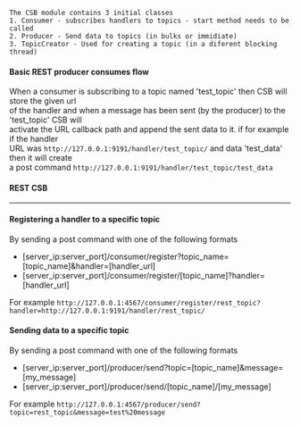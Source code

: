     The CSB module contains 3 initial classes
    1. Consumer - subscribes handlers to topics - start method needs to be called
    2. Producer - Send data to topics (in bulks or immidiate)
    3. TopicCreator - Used for creating a topic (in a diferent blocking thread)

#### Basic REST producer consumes flow
When a consumer is subscribing to a topic named 'test_topic' then CSB will store the given url  
of the handler and when a message has been sent (by the producer) to the 'test_topic' CSB will  
activate the URL callback path and append the sent data to it. if for example if the handler  
URL was `http://127.0.0.1:9191/handler/test_topic/` and data 'test_data' then it will create  
a post command `http://127.0.0.1:9191/handler/test_topic/test_data` 

#### REST CSB
---
#### Registering a handler to a specific topic
By sending a post command with one of the following formats
* [server_ip:server_port]/consumer/register?topic_name=[topic_name]&handler=[handler_url]
* [server_ip:server_port]/consumer/register/[topic_name]?handler=[handler_url]

For example `http://127.0.0.1:4567/consumer/register/rest_topic?handler=http://127.0.0.1:9191/handler/rest_topic/`

#### Sending data to a specific topic
By sending a post command with one of the following formats
* [server_ip:server_port]/producer/send?topic=[topic_name]&message=[my_message]
* [server_ip:server_port]/producer/send/[topic_name]/[my_message]

For example `http://127.0.0.1:4567/producer/send?topic=rest_topic&message=test%20message`
